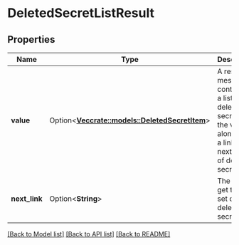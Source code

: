 # DeletedSecretListResult

## Properties

Name | Type | Description | Notes
------------ | ------------- | ------------- | -------------
**value** | Option<[**Vec<crate::models::DeletedSecretItem>**](DeletedSecretItem.md)> | A response message containing a list of the deleted secrets in the vault along with a link to the next page of deleted secrets | [optional][readonly]
**next_link** | Option<**String**> | The URL to get the next set of deleted secrets. | [optional][readonly]

[[Back to Model list]](../README.md#documentation-for-models) [[Back to API list]](../README.md#documentation-for-api-endpoints) [[Back to README]](../README.md)


